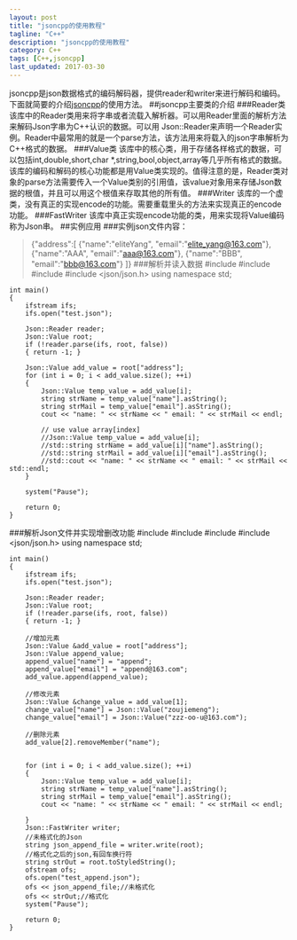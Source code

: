 ```yaml
---
layout: post
title: "jsoncpp的使用教程"
tagline: "C++"
description: "jsoncpp的使用教程"
category: C++
tags: [C++,jsoncpp]
last_updated: 2017-03-30
---
```

jsoncpp是json数据格式的编码解码器，提供reader和writer来进行解码和编码。下面就简要的介绍[jsoncpp](https://github.com/open-source-parsers/jsoncpp)的使用方法。
##jsoncpp主要类的介绍
###Reader类
该库中的Reader类用来将字串或者流载入解析器。可以用Reader里面的解析方法来解码Json字串为C++认识的数据。可以用 Json::Reader来声明一个Reader实例。Reader中最常用的就是一个parse方法，该方法用来将载入的json字串解析为C++格式的数据。
###Value类
该库中的核心类，用于存储各样格式的数据，可以包括int,double,short,char *,string,bool,object,array等几乎所有格式的数据。该库的编码和解码的核心功能都是用Value类实现的。值得注意的是，Reader类对象的parse方法需要传入一个Value类别的引用值，该value对象用来存储Json数据的根值，并且可以用这个根值来存取其他的所有值。
###Writer
该库的一个虚类，没有真正的实现encode的功能。需要重载里头的方法来实现真正的encode功能。
###FastWriter
该库中真正实现encode功能的类，用来实现将Value编码称为Json串。
##实例应用
###实例json文件内容：
> {"address":[
>     {"name":"eliteYang", "email":"elite_yang@163.com"},
>     {"name":"AAA", "email":"aaa@163.com"},
>     {"name":"BBB", "email":"bbb@163.com"}
> ]}
###解析并读入数据
    #include <fstream>
    #include <string>
    #include <iostream>
    #include <json/json.h>
    using namespace std;
    
    int main()
    {
    	ifstream ifs;
    	ifs.open("test.json");
    
    	Json::Reader reader;
    	Json::Value root;
    	if (!reader.parse(ifs, root, false))
    	{ return -1; }
    
    	Json::Value add_value = root["address"];
    	for (int i = 0; i < add_value.size(); ++i)
    	{
    		Json::Value temp_value = add_value[i];
    		string strName = temp_value["name"].asString();
    		string strMail = temp_value["email"].asString();
    		cout << "name: " << strName << " email: " << strMail << endl;
    
    		// use value array[index]
    		//Json::Value temp_value = add_value[i];
    		//std::string strName = add_value[i]["name"].asString();
    		//std::string strMail = add_value[i]["email"].asString();
    		//std::cout << "name: " << strName << " email: " << strMail << std::endl;
    	}
    
    	system("Pause");
    
    	return 0;
    }
###解析Json文件并实现增删改功能
    #include <fstream>
    #include <string>
    #include <iostream>
    #include <json/json.h>
    using namespace std;
    
    int main()
    {
    	ifstream ifs;
    	ifs.open("test.json");
    
    	Json::Reader reader;
    	Json::Value root;
    	if (!reader.parse(ifs, root, false))
    	{ return -1; }
    
    	//增加元素
    	Json::Value &add_value = root["address"];
    	Json::Value append_value;
    	append_value["name"] = "append";
    	append_value["email"] = "append@163.com";
    	add_value.append(append_value);
    
    	//修改元素
    	Json::Value &change_value = add_value[1];
    	change_value["name"] = Json::Value("zoujiemeng");
    	change_value["email"] = Json::Value("zzz-oo-u@163.com");
    
    	//删除元素
    	add_value[2].removeMember("name");
    
    
    	for (int i = 0; i < add_value.size(); ++i)
    	{
    		Json::Value temp_value = add_value[i];
    		string strName = temp_value["name"].asString();
    		string strMail = temp_value["email"].asString();
    		cout << "name: " << strName << " email: " << strMail << endl;
    
    	}
    	Json::FastWriter writer;
    	//未格式化的Json
    	string json_append_file = writer.write(root);
    	//格式化之后的json,有回车换行符
    	string strOut = root.toStyledString();
    	ofstream ofs;
    	ofs.open("test_append.json");
    	ofs << json_append_file;//未格式化
    	ofs << strOut;//格式化
    	system("Pause");
    
    	return 0;
    }

